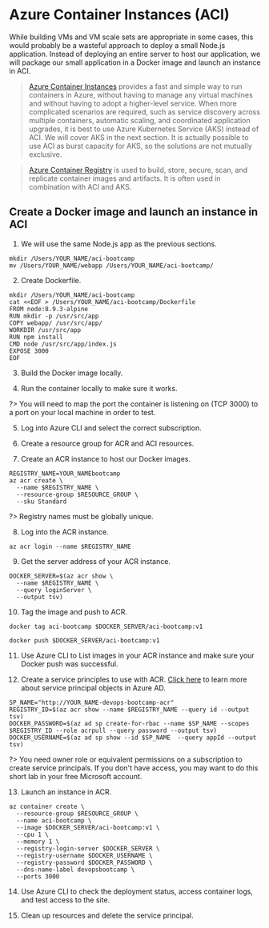 # Azure Container Instances (ACI)

While building VMs and VM scale sets are appropriate in some cases, this would probably be a wasteful approach to deploy a small Node.js application. Instead of deploying an entire server to host our application, we will package our small application in a Docker image and launch an instance in ACI.

> [Azure Container Instances](https://azure.microsoft.com/en-us/services/container-instances/) provides a fast and simple way to run containers in Azure, without having to manage any virtual machines and without having to adopt a higher-level service. When more complicated scenarios are required, such as service discovery across multiple containers, automatic scaling, and coordinated application upgrades, it is best to use Azure Kubernetes Service (AKS) instead of ACI. We will cover AKS in the next section. It is actually possible to use ACI as burst capacity for AKS, so the solutions are not mutually exclusive.

> [Azure Container Registry](https://azure.microsoft.com/en-us/services/container-registry/) is used to build, store, secure, scan, and replicate container images and artifacts. It is often used in combination with ACI and AKS.

## Create a Docker image and launch an instance in ACI

1. We will use the same Node.js app as the previous sections.

```
mkdir /Users/YOUR_NAME/aci-bootcamp
mv /Users/YOUR_NAME/webapp /Users/YOUR_NAME/aci-bootcamp/
```

2. Create Dockerfile.

```
mkdir /Users/YOUR_NAME/aci-bootcamp
cat <<EOF > /Users/YOUR_NAME/aci-bootcamp/Dockerfile
FROM node:8.9.3-alpine
RUN mkdir -p /usr/src/app
COPY webapp/ /usr/src/app/
WORKDIR /usr/src/app
RUN npm install
CMD node /usr/src/app/index.js
EXPOSE 3000
EOF
```

3. Build the Docker image locally.

4. Run the container locally to make sure it works.

?> You will need to map the port the container is listening on (TCP 3000) to a port on your local machine in order to test.

5. Log into Azure CLI and select the correct subscription.

6. Create a resource group for ACR and ACI resources.

7. Create an ACR instance to host our Docker images.

```
REGISTRY_NAME=YOUR_NAMEbootcamp
az acr create \
  --name $REGISTRY_NAME \
  --resource-group $RESOURCE_GROUP \
  --sku Standard
```

?> Registry names must be globally unique.

8. Log into the ACR instance.

```
az acr login --name $REGISTRY_NAME
```

9. Get the server address of your ACR instance.

```
DOCKER_SERVER=$(az acr show \
  --name $REGISTRY_NAME \
  --query loginServer \
  --output tsv)
```

10. Tag the image and push to ACR.

```
docker tag aci-bootcamp $DOCKER_SERVER/aci-bootcamp:v1
```

```
docker push $DOCKER_SERVER/aci-bootcamp:v1
```

11. Use Azure CLI to List images in your ACR instance and make sure your Docker push was successful.

12. Create a service principles to use with ACR. [Click here](https://docs.microsoft.com/en-us/azure/active-directory/develop/app-objects-and-service-principals) to learn more about service principal objects in Azure AD.

```
SP_NAME="http://YOUR_NAME-devops-bootcamp-acr"
REGISTRY_ID=$(az acr show --name $REGISTRY_NAME --query id --output tsv)
DOCKER_PASSWORD=$(az ad sp create-for-rbac --name $SP_NAME --scopes $REGISTRY_ID --role acrpull --query password --output tsv)
DOCKER_USERNAME=$(az ad sp show --id $SP_NAME  --query appId --output tsv)
```

?> You need owner role or equivalent permissions on a subscription to create service principals. If you don't have access, you may want to do this short lab in your free Microsoft account.

13. Launch an instance in ACR.

```
az container create \
  --resource-group $RESOURCE_GROUP \
  --name aci-bootcamp \
  --image $DOCKER_SERVER/aci-bootcamp:v1 \
  --cpu 1 \
  --memory 1 \
  --registry-login-server $DOCKER_SERVER \
  --registry-username $DOCKER_USERNAME \
  --registry-password $DOCKER_PASSWORD \
  --dns-name-label devopsbootcamp \
  --ports 3000
```

14. Use Azure CLI to check the deployment status, access container logs, and test access to the site.

15. Clean up resources and delete the service principal.
